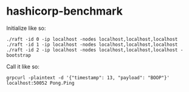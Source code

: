 # hashicorp-benchmark

Initialize like so:

```
./raft -id 0 -ip localhost -nodes localhost,localhost,localhost
./raft -id 1 -ip localhost -nodes localhost,localhost,localhost
./raft -id 2 -ip localhost -nodes localhost,localhost,localhost -bootstrap
```

Call it like so:

`grpcurl -plaintext -d '{"timestamp": 13, "payload": "BOOP"}' localhost:50052 Pong.Ping`
